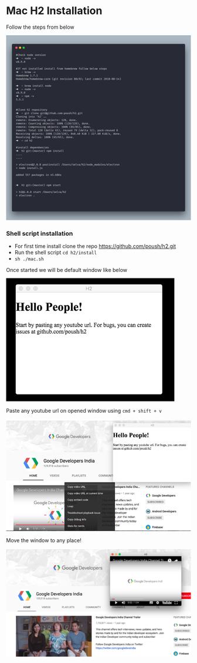 # Mac H2 Installation

Follow the steps from below

![Alt text](../img/install_mac.png)

### Shell script installation

- For first time install clone the repo https://github.com/poush/h2.git
- Run the shell script `cd h2/install`
- `sh ./mac.sh`

Once started we will be default window like below

![Alt text](../img/default.png)

Paste any youtube url on opened window using `cmd + shift + v`

![Alt text](../img/step1.png)

Move the window to any place!

![Alt text](../img/step2.png)
